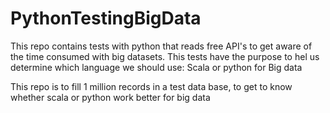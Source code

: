 # PythonTestingBigData
This repo contains tests  with python that reads free API's to get aware of the time consumed with big datasets. This tests have the purpose to hel us determine which language we should use: Scala or python for Big data 

This repo is to fill 1 million records in a test data base, to get to know whether scala or python work better for big data
